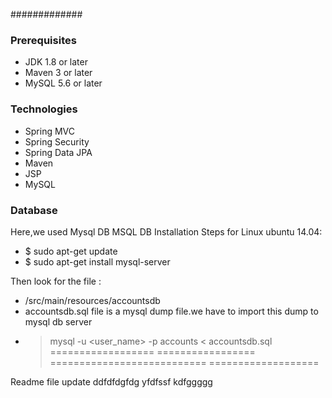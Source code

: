 #############
### Prerequisites
- JDK 1.8 or later
- Maven 3 or later
- MySQL 5.6 or later

### Technologies ###
- Spring MVC
- Spring Security
- Spring Data JPA
- Maven
- JSP
- MySQL
### Database ########
Here,we used Mysql DB 
MSQL DB Installation Steps for Linux ubuntu 14.04:
- $ sudo apt-get update
- $ sudo apt-get install mysql-server

Then look for the file :
- /src/main/resources/accountsdb
- accountsdb.sql file is a mysql dump file.we have to import this dump to mysql db server
- > mysql -u <user_name> -p accounts < accountsdb.sql
==================
=================
===========================
===================

Readme file update
ddfdfdgfdg
yfdfssf
kdfggggg
